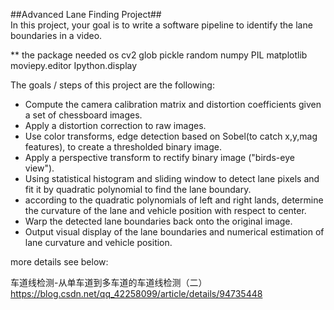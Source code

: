 

##Advanced Lane Finding Project##  
In this project, your goal is to write a software pipeline to identify the lane boundaries in a video.  

** the package needed
os
cv2
glob
pickle
random
numpy
PIL
matplotlib
moviepy.editor
Ipython.display

The goals / steps of this project are the following:

* Compute the camera calibration matrix and distortion coefficients given a set of chessboard images.
* Apply a distortion correction to raw images.
* Use color transforms, edge detection based on Sobel(to catch x,y,mag features), to create a thresholded binary image.
* Apply a perspective transform to rectify binary image ("birds-eye view").
* Using statistical histogram and sliding window to detect lane pixels and fit it by quadratic polynomial to find the lane boundary.
* according to the quadratic polynomials of left and right lands, determine the curvature of the lane and vehicle position with respect to center.
* Warp the detected lane boundaries back onto the original image.
* Output visual display of the lane boundaries and numerical estimation of lane curvature and vehicle position.

more details see below:  

车道线检测-从单车道到多车道的车道线检测（二）  
https://blog.csdn.net/qq_42258099/article/details/94735448

